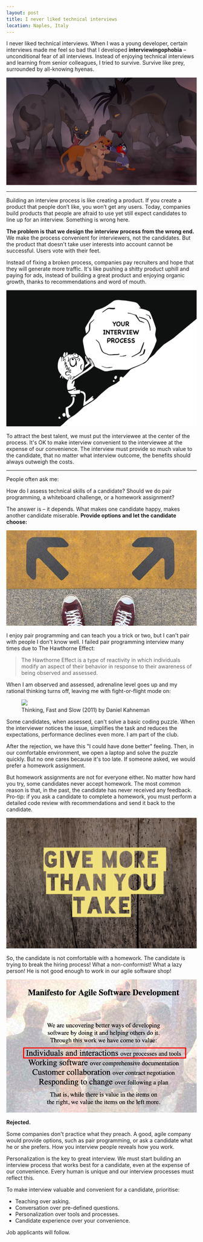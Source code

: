 ```yaml
---
layout: post
title: I never liked technical interviews
location: Naples, Italy
---
```


I never liked technical interviews. When I was a young developer, certain interviews made me feel so bad that I developed **interviewingophobia** – unconditional fear of all interviews. Instead of enjoying technical interviews and learning from senior colleagues, I tried to survive. Survive like prey, surrounded by all-knowing hyenas.

![Hyenas](/images/hyenas.jpg)

---

Building an interview process is like creating a product. If you create a product that people don’t like, you won’t get any users. Today, companies build products that people are afraid to use yet still expect candidates to line up for an interview. Something is wrong here.

**The problem is that we design the interview process from the wrong end.** We make the process convenient for interviewers, not the candidates. But the product that doesn't take user interests into account cannot be successful. Users vote with their feet.

Instead of fixing a broken process, companies pay recruiters and hope that they will generate more traffic. It's like pushing a shitty product uphill and paying for ads, instead of building a great product and enjoying organic growth, thanks to recommendations and word of mouth.

![Pushing A Shitty Product Up The Hill](/images/up_the_hill.jpg)

To attract the best talent, we must put the interviewee at the center of the process. It's OK to make interview convenient to the interviewee at the expense of our convenience. The interview must provide so much value to the candidate, that no matter what interview outcome, the benefits should always outweigh the costs.

---

People often ask me: 

How do I assess technical skills of a candidate? Should we do pair programming, a whiteboard challenge, or a homework assignment?


The answer is – it depends. What makes one candidate happy, makes another candidate miserable. **Provide options and let the candidate choose:**

![Options](/images/options.jpg)

I enjoy pair programming and can teach you a trick or two, but I can't pair with people I don't know well. I failed pair programming interview many times due to The Hawthorne Effect:

> The Hawthorne Effect is a type of reactivity in which individuals modify an aspect of their behavior in response to their awareness of being observed and assessed.


When I am observed and assessed, adrenaline level goes up and my rational thinking turns off, leaving me with fight-or-flight mode on:

<figure>
<img src="https://images.gr-assets.com/books/1317793965l/11468377.jpg">
<figcaption>Thinking, Fast and Slow (2011) by Daniel Kahneman</figcaption>
</figure>

Some candidates, when assessed, can't solve a basic coding puzzle. When the interviewer notices the issue, simplifies the task and reduces the expectations, performance declines even more. I am part of the club.

After the rejection, we have this "I could have done better" feeling. Then, in our comfortable environment, we open a laptop and solve the puzzle quickly. But no one cares because it's too late. If someone asked, we would prefer a homework assignment.

But homework assignments are not for everyone either. No matter how hard you try, some candidates never accept homework. The most common reason is that, in the past, the candidate has never received any feedback. Pro-tip: if you ask a candidate to complete a homework, you must perform a detailed code review with recommendations and send it back to the candidate.

![Give more than you take](/images/give-more-than-you-take.jpg)

So, the candidate is not comfortable with a homework. The candidate is trying to break the hiring process! What a non-conformist! What a lazy person! He is not good enough to work in our agile software shop!

![Agile Manifesto](/images/agile_manifesto.png)

**Rejected.**


Some companies don't practice what they preach. A good, agile company would provide options, such as pair programming, or ask a candidate what he or she prefers. How you interview people reveals how you work.

Personalization is the key to great interview. We must start building an interview process that works best for a candidate, even at the expense of our convenience. Every human is unique and our interview processes must reflect this.

To make interview valuable and convenient for a candidate, prioritise:
* Teaching over asking. 
* Conversation over pre-defined questions.
* Personalization over tools and processes.
* Candidate experience over your convenience.

Job applicants will follow.